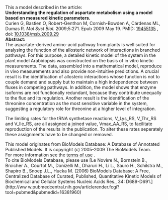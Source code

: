 

This a model described in the article:  
**Understanding the regulation of aspartate metabolism using a model based on measured kinetic parameters.**   
Curien G, Bastien O, Robert-Genthon M, Cornish-Bowden A, Cárdenas ML, Dumas R.
_Mol Syst Biol._ 2009;5:271. Epub 2009 May 19. PMID:
[19455135](http://www.ncbi.nlm.nih.gov/pubmed/19455135) , doi:
[10.1038/msb.2009.29](http://dx.doi.org/10.1038/msb.2009.29)  
**Abstract:**   
The aspartate-derived amino-acid pathway from plants is well suited for
analysing the function of the allosteric network of interactions in branched
pathways. For this purpose, a detailed kinetic model of the system in the
plant model Arabidopsis was constructed on the basis of in vitro kinetic
measurements. The data, assembled into a mathematical model, reproduce in vivo
measurements and also provide non-intuitive predictions. A crucial result is
the identification of allosteric interactions whose function is not to couple
demand and supply but to maintain a high independence between fluxes in
competing pathways. In addition, the model shows that enzyme isoforms are not
functionally redundant, because they contribute unequally to the flux and its
regulation. Another result is the identification of the threonine
concentration as the most sensitive variable in the system, suggesting a
regulatory role for threonine at a higher level of integration.

The limiting rates for the tRNA synthetase reactions, V_Lys_RS, V_Thr_RS and
V_Ile_RS, are all assigned a joined value, Vmax_AA_RS, to facilitate
reproduction of the results in the publication. To alter these rates
seperately these assignments have to be changed or removed.

This model originates from BioModels Database: A Database of Annotated
Published Models. It is copyright (c) 2005-2009 The BioModels Team.  
For more information see the [terms of
use](http://www.ebi.ac.uk/biomodels/legal.html) .  
To cite BioModels Database, please use [Le Novère N., Bornstein B., Broicher
A., Courtot M., Donizelli M., Dharuri H., Li L., Sauro H., Schilstra M.,
Shapiro B., Snoep J.L., Hucka M. (2006) BioModels Database: A Free,
Centralized Database of Curated, Published, Quantitative Kinetic Models of
Biochemical and Cellular Systems Nucleic Acids Res., 34: D689-D691.](http://ww
w.pubmedcentral.nih.gov/articlerender.fcgi?tool=pubmed&pubmedid=16381960)

